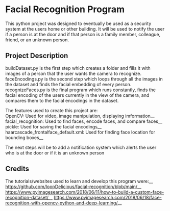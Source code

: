 # Facial Recognition Program
This python project was designed to eventually be used as a security system at the users home or other building. It will be used to notify the user if a person is at the door and if that person is a family member, colleague, friend, or an unknown person. 
## Project Description
buildDataset.py is the first step which creates a folder and fills it with images of a person that the user wants the camera to recognize.
faceEncodings.py is the second step which loops through all the images in the dataset and finds the facial embedding of every person.
recognizeFaces.py is the final program which runs constantly, finds the facial encoding of the users currently in the view of the camera, and compares them to the facial encodings in the dataset.

The features used to create this project are:  
  OpenCV: Used for video, image manipulation, displaying imformation__
  facial_recognition: Used to find faces, encode faces, and compare faces__
  pickle: Used for saving the facial encodings__
  haarcascade_frontalface_default.xml: Used for finding face location for bounding boxes__

The next steps will be to add a notification system which alerts the user who is at the door or if it is an unknown person
## Credits
The tutorials/websites used to learn and develop this program were:__
  https://github.com/loopDelicious/facial-recognition/blob/main/__
  https://www.pyimagesearch.com/2018/06/11/how-to-build-a-custom-face-recognition-dataset/__
  https://www.pyimagesearch.com/2018/06/18/face-recognition-with-opencv-python-and-deep-learning/__
  

